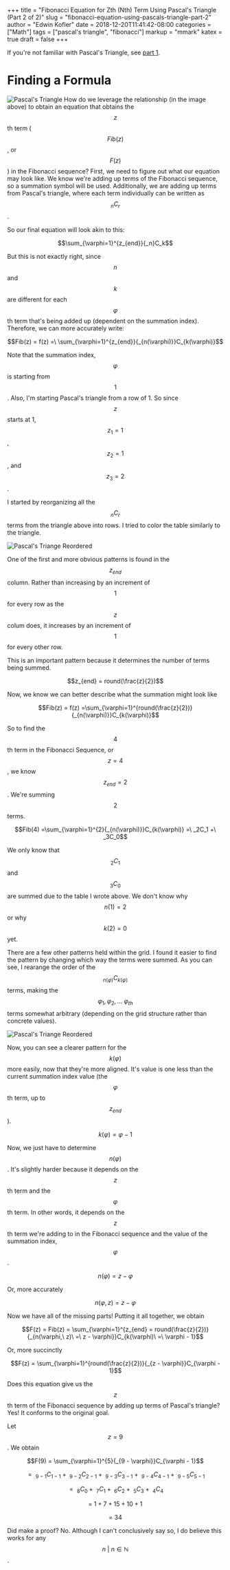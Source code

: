 +++
title = "Fibonacci Equation for Zth (Nth) Term Using Pascal's Triangle (Part 2 of 2)"
slug = "fibonacci-equation-using-pascals-triangle-part-2"
author = "Edwin Kofler"
date = 2018-12-20T11:41:42-08:00
categories = ["Math"]
tags = ["pascal's triangle", "fibonacci"]
markup = "mmark"
katex = true
draft = false
+++

If you're not familiar with Pascal's Triangle, see [part 1](../fibonacci-equation-using-pascals-triangle-part-1/).

# Finding a Formula

![Pascal's Triangle](../image/pascals-triangle-2.png)
How do we leverage the relationship (in the image above) to obtain an equation that obtains the $$z$$th term ($$Fib(z)$$, or $$F(z)$$) in the Fibonacci sequence? First, we need to figure out what our equation may look like. We know we're adding up terms of the Fibonacci sequence, so a summation symbol will be used. Additionally, we are adding up terms from Pascal's triangle, where each term individually can be written as $$_nC_r$$.

So our final equation will look akin to this:

$$\sum_{\varphi=1}^{z_{end}}{_n}C_k$$

But this is not exactly right, since $$n$$ and $$k$$ are different for each $$\varphi$$th term that's being added up (dependent on the summation index). Therefore, we can more accurately write:

$$Fib(z) = f(z) =\ \sum_{\varphi=1}^{z_{end}}{_{n(\varphi)}}C_{k(\varphi)}$$

Note that the summation index, $$\varphi$$ is starting from $$1$$. Also, I'm starting Pascal's triangle from a row of 1. So since $$z$$ starts at 1, $$z_1 = 1$$, $$z_2 = 1$$, and $$z_3 = 2$$.

I started by reorganizing all the $$_nC_r$$ terms from the triangle above into rows. I tried to color the table similarly to the triangle.

![Pascal's Triange Reordered](../image/pascals-triangle-3.png)

One of the first and more obvious patterns is found in the $$z_{end}$$ column. Rather than increasing by an increment of $$1$$ for every row as the $$z$$ colum does, it increases by an increment of $$1$$ for every other row.

This is an important pattern because it determines the number of terms being summed.

$$z_{end} = round(\frac{z}{2})$$

Now, we know we can better describe what the summation might look like

$$Fib(z) = f(z) =\sum_{\varphi=1}^{round(\frac{z}{2})}{_{n(\varphi)}}C_{k(\varphi)}$$

So to find the $$4$$th term in the Fibonacci Sequence, or $$z = 4$$, we know $$z_{end} = 2$$. We're summing $$2$$ terms.

$$Fib(4) =\sum_{\varphi=1}^{2}{_{n(\varphi)}}C_{k(\varphi)} =\ _2C_1 +\ _3C_0$$

We only know that $$_2C_1$$ and $$_3C_0$$ are summed due to the table I wrote above. We don't know why $$n(1) = 2$$ or why $$k(2) = 0$$ yet.

There are a few other patterns held within the grid. I found it easier to find the pattern by changing which way the terms were summed. As you can see, I rearange the order of the $$_{n(\varphi)}C_{k(\varphi)}$$ terms, making the $$\varphi_1, \varphi_2, ...\ \varphi_{th}$$ terms somewhat arbitrary (depending on the grid structure rather than concrete values).

![Pascal's Triange Reordered](../image/pascals-triangle-4.png)

Now, you can see a clearer pattern for the $$k(\varphi)$$ more easily, now that they're more aligned. It's value is one less than the current summation index value (the $$\varphi$$th term, up to $$z_{end}$$).

$$k(\varphi) = \varphi - 1$$

Now, we just have to determine $$n(\varphi)$$. It's slightly harder because it depends on the $$z$$th term and the $$\varphi$$th term. In other words, it depends on the $$z$$th term we're adding to in the Fibonacci sequence and the value of the summation index, $$\varphi$$.

$$n(\varphi) = z - \varphi$$

Or, more accurately

$$n(\varphi, z) = z - \varphi$$

Now we have all of the missing parts! Putting it all together, we obtain

$$F(z) = Fib(z) = \sum_{\varphi=1}^{z_{end} = round(\frac{z}{2})}{_{n(\varphi,\ z)\ =\ z - \varphi}}C_{k(\varphi)\ =\ \varphi - 1}$$

Or, more succinctly

$$F(z) = \sum_{\varphi=1}^{round(\frac{z}{2})}{_{z - \varphi}}C_{\varphi - 1}$$

Does this equation give us the $$z$$th term of the Fibonacci sequence by adding up terms of Pascal's triangle? Yes! It conforms to the original goal.

Let $$z = 9$$. We obtain

$$F(9) = \sum_{\varphi=1}^{5}{_{9 - \varphi}}C_{\varphi - 1}$$

$$=\ _{9 - 1}C_{1 - 1} +
   \ _{9 - 2}C_{2 - 1} +
   \ _{9 - 3}C_{3 - 1} +
   \ _{9 - 4}C_{4 - 1} +
   \ _{9 - 5}C_{5 - 1} $$

$$=\ _{8}C_{0} +
\ _{7}C_{1} +
\ _{6}C_{2} +
\ _{5}C_{3} +
\ _{4}C_{4} $$

$$=\ 1 + 7 + 15 + 10 + 1$$

$$=\ 34$$

Did make a proof? No.
Although I can't conclusively say so, I do believe this works for any $$n\ |\ n \in \mathbb{N}$$.
